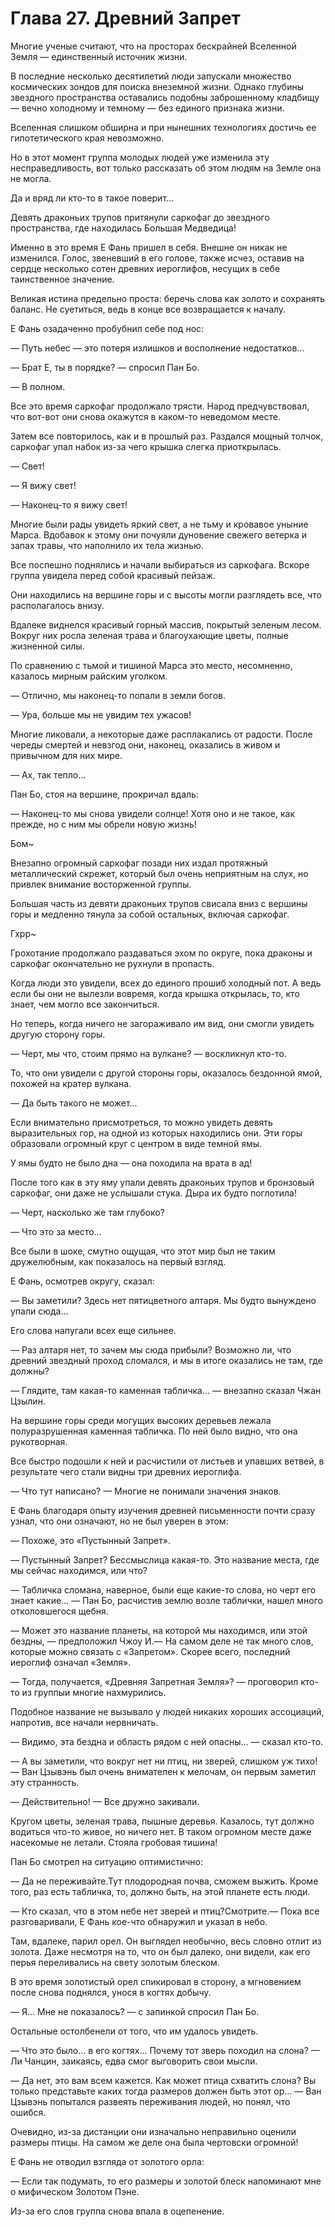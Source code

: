 # Глава 27. Древний Запрет


Многие ученые считают, что на просторах бескрайней Вселенной Земля — единственный источник жизни.

В последние несколько десятилетий люди запускали множество космических зондов для поиска внеземной жизни. Однако глубины звездного пространства оставались подобны заброшенному кладбищу — вечно холодному и темному — без единого признака жизни.

Вселенная слишком обширна и при нынешних технологиях достичь ее гипотетического края невозможно.

Но в этот момент группа молодых людей уже изменила эту несправедливость, вот только рассказать об этом людям на Земле она не могла.

Да и вряд ли кто-то в такое поверит…

Девять драконьих трупов притянули саркофаг до звездного пространства, где находилась Большая Медведица!

Именно в это время Е Фань пришел в себя. Внешне он никак не изменился. Голос, звеневший в его голове, также исчез, оставив на сердце несколько сотен древних иероглифов, несущих в себе таинственное значение.

Великая истина предельно проста: беречь слова как золото и сохранять баланс. Не суетиться, ведь в конце все возвращается к началу.

Е Фань озадаченно пробубнил себе под нос: 

— Путь небес — это потеря излишков и восполнение недостатков…

— Брат Е, ты в порядке? — спросил Пан Бо.

— В полном.

Все это время саркофаг продолжало трясти. Народ предчувствовал, что вот-вот они снова окажутся в каком-то неведомом месте.

Затем все повторилось, как и в прошлый раз. Раздался мощный толчок, саркофаг упал набок из-за чего крышка слегка приоткрылась.

— Свет!

— Я вижу свет!

— Наконец-то я вижу свет!

Многие были рады увидеть яркий свет, а не тьму и кровавое уныние Марса. Вдобавок к этому они почуяли дуновение свежего ветерка и запах травы, что наполнило их тела жизнью.

Все поспешно поднялись и начали выбираться из саркофага. Вскоре группа увидела перед собой красивый пейзаж.

Они находились на вершине горы и с высоты могли разглядеть все, что располагалось внизу.

Вдалеке виднелся красивый горный массив, покрытый зеленым лесом. Вокруг них росла зеленая трава и благоухающие цветы, полные жизненной силы.

По сравнению с тьмой и тишиной Марса это место, несомненно, казалось мирным райским уголком.

— Отлично, мы наконец-то попали в земли богов.

— Ура, больше мы не увидим тех ужасов!

Многие ликовали, а некоторые даже расплакались от радости. После череды смертей и невзгод они, наконец, оказались в живом и привычном для них мире.

— Ах, так тепло…

Пан Бо, стоя на вершине, прокричал вдаль: 

— Наконец-то мы снова увидели солнце! Хотя оно и не такое, как прежде, но с ним мы обрели новую жизнь!

Бом~

Внезапно огромный саркофаг позади них издал протяжный металлический скрежет, который был очень неприятным на слух, но привлек внимание восторженной группы.

Большая часть из девяти драконьих трупов свисала вниз с вершины горы и медленно тянула за собой остальных, включая саркофаг.

Гхрр~

Грохотание продолжало раздаваться эхом по округе, пока драконы и саркофаг окончательно не рухнули в пропасть.

Когда люди это увидели, всех до единого прошиб холодный пот. А ведь если бы они не вылезли вовремя, когда крышка открылась, то, кто знает, чем могло все закончиться.

Но теперь, когда ничего не загораживало им вид, они смогли увидеть другую сторону горы.

— Черт, мы что, стоим прямо на вулкане? — воскликнул кто-то.

То, что они увидели с другой стороны горы, оказалось бездонной ямой, похожей на кратер вулкана.

— Да быть такого не может…

Если внимательно присмотреться, то можно увидеть девять выразительных гор, на одной из которых находились они. Эти горы образовали огромный круг с центром в виде темной ямы.

У ямы будто не было дна — она походила на врата в ад!

После того как в эту яму упали девять драконьих трупов и бронзовый саркофаг, они даже не услышали стука. Дыра их будто поглотила!

— Черт, насколько же там глубоко?

— Что это за место…

Все были в шоке, смутно ощущая, что этот мир был не таким дружелюбным, как показалось на первый взгляд.

Е Фань, осмотрев округу, сказал: 

— Вы заметили? Здесь нет пятицветного алтаря. Мы будто вынуждено упали сюда…

Его слова напугали всех еще сильнее.

— Раз алтаря нет, то зачем мы сюда прибыли? Возможно ли, что древний звездный проход сломался, и мы в итоге оказались не там, где должны?

— Глядите, там какая-то каменная табличка… — внезапно сказал Чжан Цзылин.

На вершине горы среди могущих высоких деревьев лежала полуразрушенная каменная табличка. По ней было видно, что она рукотворная.

Все быстро подошли к ней и расчистили от листьев и упавших ветвей, в результате чего стали видны три древних иероглифа.

— Что тут написано? — Многие не понимали значения знаков.

Е Фань благодаря опыту изучения древней письменности почти сразу узнал, что они означают, но не был уверен в этом: 

— Похоже, это «Пустынный Запрет».

— Пустынный Запрет? Бессмыслица какая-то. Это название места, где мы сейчас находимся, или что?

— Табличка сломана, наверное, были еще какие-то слова, но черт его знает какие… — Пан Бо, расчистив землю возле таблички, нашел много отколовшегося щебня.

— Может это название планеты, на которой мы находимся, или этой бездны, — предположил Чжоу И.— На самом деле не так много слов, которые можно связать с «Запретом». Скорее всего, последний иероглиф означал «Земля».

— Тогда, получается, «Древняя Запретная Земля»? — проговорил кто-то из группыи многие нахмурились.

Подобное название не вызывало у людей никаких хороших ассоциаций, напротив, все начали нервничать.

— Видимо, эта бездна и область рядом с ней опасны… — сказал кто-то.

— А вы заметили, что вокруг нет ни птиц, ни зверей, слишком уж тихо! — Ван Цзывэнь был очень внимателен к мелочам, он первым заметил эту странность.

— Действительно! — Все дружно закивали.

Кругом цветы, зеленая трава, пышные деревья. Казалось, тут должно водиться что-то живое, но ничего нет. В таком огромном месте даже насекомые не летали. Стояла гробовая тишина!

Пан Бо смотрел на ситуацию оптимистично: 

— Да не переживайте.Тут плодородная почва, сможем выжить. Кроме того, раз есть табличка, то, должно быть, на этой планете есть люди.

— Кто сказал, что в этом небе нет зверей и птиц?Смотрите.— Пока все разговаривали, Е Фань кое-что обнаружил и указал в небо.

Там, вдалеке, парил орел. Он выглядел необычно, весь словно отлит из золота. Даже несмотря на то, что он был далеко, они видели, как его перья переливались на свету золотым блеском.

В это время золотистый орел спикировал в сторону, а мгновением после снова поднялся, унося в когтях добычу.

— Я… Мне не показалось? — с запинкой спросил Пан Бо.

Остальные остолбенели от того, что им удалось увидеть.

— Что это было… в его когтях… Почему тот зверь походил на слона? — Ли Чанцин, заикаясь, едва смог выговорить свои мысли.

— Да нет, это вам всем кажется. Как может птица схватить слона? Вы только представьте каких тогда размеров должен быть этот ор… — Ван Цзывэнь попытался развеять переживания людей, но понял, что ошибся.

Очевидно, из-за дистанции они изначально неправильно оценили размеры птицы. На самом же деле она была чертовски огромной!

Е Фань не отводил взгляда от золотого орла: 

— Если так подумать, то его размеры и золотой блеск напоминают мне о мифическом Золотом Пэне.

Из-за его слов группа снова впала в оцепенение.